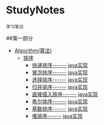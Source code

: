 # StudyNotes
	学习笔记
##第一部分
* [Algorithm(算法)]()
 	* [排序](https://github.com/dreamfish797/StudyNotes/tree/master/Algorithm-learning/Sort)
        * [快速排序------](https://github.com/dreamfish797/StudyNotes/tree/master/Algorithm-learning/Sort/快速排序.md)	[java实现](https://github.com/dreamfish797/StudyNotes/blob/master/Algorithm-learning/Sort/Algorithm_impl_java/src/QuickSort.java)
        * [冒泡排序------](https://github.com/dreamfish797/StudyNotes/tree/master/Algorithm-learning/Sort/冒泡排序.md) [java实现](https://github.com/dreamfish797/StudyNotes/blob/master/Algorithm-learning/Sort/Algorithm_impl_java/src/BubbleSort.java)
        * [选择排序------](https://github.com/dreamfish797/StudyNotes/tree/master/Algorithm-learning/Sort/选择排序.md) [java实现](https://github.com/dreamfish797/StudyNotes/blob/master/Algorithm-learning/Sort/Algorithm_impl_java/src/SelectSort.java)
        * [归并排序------](https://github.com/dreamfish797/StudyNotes/tree/master/Algorithm-learning/Sort/归并排序.md) [java实现](https://github.com/dreamfish797/StudyNotes/blob/master/Algorithm-learning/Sort/Algorithm_impl_java/src/MergeSort.java)
        * [直接插入排序------](https://github.com/dreamfish797/StudyNotes/tree/master/Algorithm-learning/Sort/直接插入排序.md) [java实现](https://github.com/dreamfish797/StudyNotes/blob/master/Algorithm-learning/Sort/Algorithm_impl_java/src/InsertionSort.java)
        * [希尔排序------](https://github.com/dreamfish797/StudyNotes/tree/master/Algorithm-learning/Sort/希尔排序.md) [java实现](https://github.com/dreamfish797/StudyNotes/blob/master/Algorithm-learning/Sort/Algorithm_impl_java/src/ShellSort.java)
        * [基数排序------](https://github.com/dreamfish797/StudyNotes/tree/master/Algorithm-learning/Sort/基数排序.md) [java实现](https://github.com/dreamfish797/StudyNotes/blob/master/Algorithm-learning/Sort/Algorithm_impl_java/src/RadixSort.java)
        * [堆排序------](https://github.com/dreamfish797/StudyNotes/tree/master/Algorithm-learning/Sort/堆排序.md) [java实现](https://github.com/dreamfish797/StudyNotes/blob/master/Algorithm-learning/Sort/Algorithm_impl_java/src/RadixSort.java)
